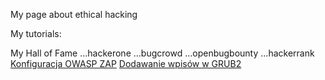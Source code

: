 My page about ethical hacking

My tutorials:

My Hall of Fame
 ...hackerone
 ...bugcrowd
 ...openbugbounty
 ...hackerrank
[Konfiguracja OWASP ZAP](https://medium.com/@PrakhashS/dynamic-scanning-with-owasp-zap-for-identifying-security-threats-complete-guide-52b3643eee04)
[Dodawanie wpisów w GRUB2](http://www.ulos.pl/grub2-szybkie-dodawanie-systemu-windows)
